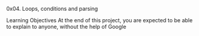 0x04. Loops, conditions and parsing

Learning Objectives
At the end of this project, you are expected to be able to explain to anyone, without the help of Google
